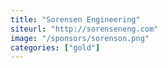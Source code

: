 ```yaml
---
title: "Sorensen Engineering"
siteurl: "http://sorenseneng.com"
image: "/sponsors/sorenson.png"
categories: ["gold"]
---
```


